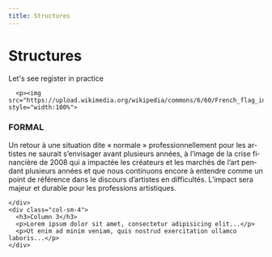 ```yaml
---
title: Structures
---
```


<h1>Structures</h1>
<p>Let's see register in practice</p>

<div class="row">
    <div class="col-sm-4">
      
      
      <p><img src="https://upload.wikimedia.org/wikipedia/commons/6/60/French_flag_in_Angers.jpg" style="width:100%">

</p>
    </div>
    <div class="col-sm-4">
      <h3>FORMAL</h3>
      <p lang="fr">Un retour à une situation dite « normale » professionnellement pour les artistes ne saurait s’envisager avant plusieurs années, à l’image de la crise financière de 2008 qui a impactée les créateurs et les marchés de l’art pendant plusieurs années et que nous continuons encore à entendre comme un point de référence dans le discours d’artistes en difficultés. L’impact sera majeur et durable pour les professions artistiques.</p>
     
          
    </div>
    <div class="col-sm-4">
      <h3>Column 3</h3>        
      <p>Lorem ipsum dolor sit amet, consectetur adipisicing elit...</p>
      <p>Ut enim ad minim veniam, quis nostrud exercitation ullamco laboris...</p>
    </div>
  </div>


